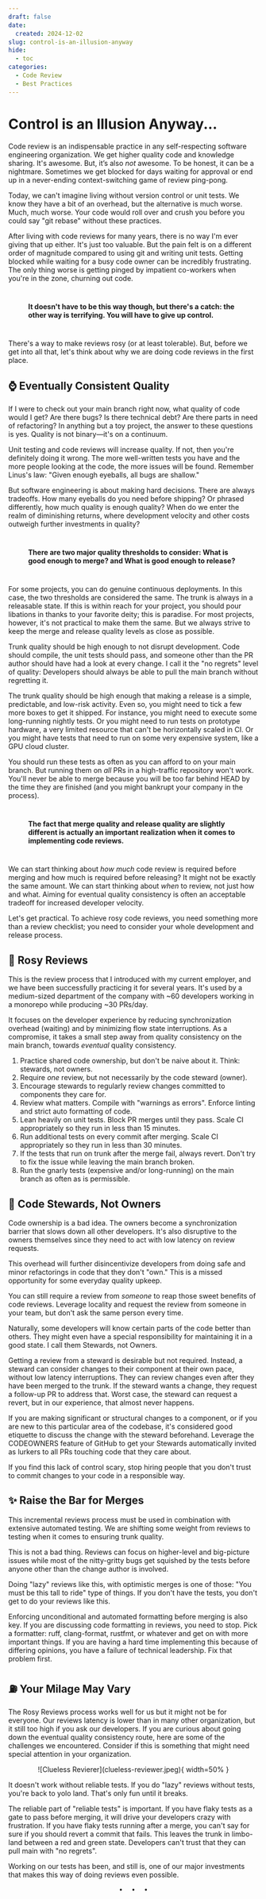 ```yaml
---
draft: false
date:
  created: 2024-12-02
slug: control-is-an-illusion-anyway
hide:
  - toc
categories:
  - Code Review
  - Best Practices
---
```


# Control is an Illusion Anyway...

Code review is an indispensable practice in any self-respecting software engineering organization. We get higher quality code and knowledge sharing. It's awesome. But, it’s also *not* awesome. To be honest, it can be a nightmare. Sometimes we get blocked for days waiting for approval or end up in a never-ending context-switching game of review ping-pong.

<!-- more -->

Today, we can't imagine living without version control or unit tests. We know they have a bit of an overhead, but the alternative is much worse. Much, much worse. Your code would roll over and crush you before you could say "git rebase" without these practices.

After living with code reviews for many years, there is no way I'm ever giving that up either. It's just too valuable. But the pain felt is on a different order of magnitude compared to using git and writing unit tests. Getting blocked while waiting for a busy code owner can be incredibly frustrating. The only thing worse is getting pinged by impatient co-workers when you're in the zone, churning out code.

#### <p style="margin: 30pt">It doesn't have to be this way though, but there's a catch: the other way is terrifying. You will have to give up control.</p>

There's a way to make reviews rosy (or at least tolerable). But, before we get into all that, let's think about why we are doing code reviews in the first place.

## :watch: Eventually Consistent Quality

If I were to check out your main branch right now, what quality of code would I get? Are there bugs? Is there technical debt? Are there parts in need of refactoring? In anything but a toy project, the answer to these questions is yes. Quality is not binary—it's on a continuum.

Unit testing and code reviews will increase quality. If not, then you're definitely doing it wrong. The more well-written tests you have and the more people looking at the code, the more issues will be found. Remember Linus's law: "Given enough eyeballs, all bugs are shallow."

But software engineering is about making hard decisions. There are always tradeoffs. How many eyeballs do you need before shipping? Or phrased differently, how much quality is enough quality? When do we enter the realm of diminishing returns, where development velocity and other costs outweigh further investments in quality?

#### <p style="margin: 30pt">There are two major quality thresholds to consider: What is good enough to merge? and What is good enough to release?</p>

For some projects, you can do genuine continuous deployments. In this case, the two thresholds are considered the same. The trunk is always in a releasable state. If this is within reach for your project, you should pour libations in thanks to your favorite deity; this is paradise. For most projects, however, it's not practical to make them the same. But we always strive to keep the merge and release quality levels as close as possible.

Trunk quality should be high enough to not disrupt development. Code should compile, the unit tests should pass, and someone other than the PR author should have had a look at every change. I call it the "no regrets" level of quality: Developers should always be able to pull the main branch without regretting it.

The trunk quality should be high enough that making a release is a simple, predictable, and low-risk activity. Even so, you might need to tick a few more boxes to get it shipped. For instance, you might need to execute some long-running nightly tests. Or you might need to run tests on prototype hardware, a very limited resource that can't be horizontally scaled in CI. Or you might have tests that need to run on some very expensive system, like a GPU cloud cluster.

You should run these tests as often as you can afford to on your main branch. But running them on *all* PRs in a high-traffic repository won't work. You'll never be able to merge because you will be too far behind HEAD by the time they are finished (and you might bankrupt your company in the process).

#### <p style="margin: 30pt">The fact that merge quality and release quality are slightly different is actually an important realization when it comes to implementing code reviews.</p>

We can start thinking about *how much* code review is required before merging and how much is required before releasing? It might not be exactly the same amount. We can start thinking about *when* to review, not just how and what. Aiming for eventual quality consistency is often an acceptable tradeoff for increased developer velocity.

Let's get practical. To achieve rosy code reviews, you need something more than a review checklist; you need to consider your whole development and release process.

## :rose: Rosy Reviews

This is the review process that I introduced with my current employer, and we have been successfully practicing it for several years. It's used by a medium-sized department of the company with ~60 developers working in a monorepo while producing ~30 PRs/day.

It focuses on the developer experience by reducing synchronization overhead (waiting) and by minimizing flow state interruptions. As a compromise, it takes a small step away from quality consistency on the main branch, towards *eventual* quality consistency.

1. Practice shared code ownership, but don't be naive about it. Think: stewards, not owners.
2. Require *one* review, but not necessarily by the code steward (owner).
3. Encourage stewards to regularly review changes committed to components they care for.
4. Review what matters. Compile with "warnings as errors". Enforce linting and strict auto formatting of code.
5. Lean heavily on unit tests. Block PR merges until they pass. Scale CI appropriately so they run in less than 15 minutes.
6. Run additional tests on every commit after merging. Scale CI appropriately so they run in less than 30 minutes.
7. If the tests that run on trunk after the merge fail, always revert. Don't try to fix the issue while leaving the main branch broken.
8. Run the gnarly tests (expensive and/or long-running) on the main branch as often as is permissible.

## 🧙 Code Stewards, Not Owners

Code ownership is a bad idea. The owners become a synchronization barrier that slows down all other developers. It's also disruptive to the owners themselves since they need to act with low latency on review requests.

This overhead will further disincentivize developers from doing safe and minor refactorings in code that they don't "own." This is a missed opportunity for some everyday quality upkeep.

You can still require a review from *someone* to reap those sweet benefits of code reviews. Leverage locality and request the review from someone in your team, but don't ask the same person every time.

Naturally, some developers will know certain parts of the code better than others. They might even have a special responsibility for maintaining it in a good state. I call them Stewards, not Owners.

Getting a review from a steward is desirable but not required. Instead, a steward can consider changes to their component at their own pace, without low latency interruptions. They can review changes even after they have been merged to the trunk. If the steward wants a change, they request a follow-up PR to address that. Worst case, the steward can request a revert, but in our experience, that almost never happens.

If you are making significant or structural changes to a component, or if you are new to this particular area of the codebase, it's considered good etiquette to discuss the change with the steward beforehand. Leverage the CODEOWNERS feature of GitHub to get your Stewards automatically invited as lurkers to all PRs touching code that they care about.

If you find this lack of control scary, stop hiring people that you don't trust to commit changes to your code in a responsible way.

## :sparkles: Raise the Bar for Merges

This incremental reviews process must be used in combination with extensive automated testing. We are shifting some weight from reviews to testing when it comes to ensuring trunk quality.

This is not a bad thing. Reviews can focus on higher-level and big-picture issues while most of the nitty-gritty bugs get squished by the tests before anyone other than the change author is involved.

Doing "lazy" reviews like this, with optimistic merges is one of those: "You must be this tall to ride" type of things. If you don't have the tests, you don't get to do your reviews like this.

Enforcing unconditional and automated formatting before merging is also key. If you are discussing code formatting in reviews, you need to stop. Pick a formatter: ruff, clang-format, rustfmt, or whatever and get on with more important things. If you are having a hard time implementing this because of differing opinions, you have a failure of technical leadership. Fix that problem first.

## ⛽ Your Milage May Vary

The Rosy Reviews process works well for us but it might not be for everyone. Our reviews latency is lower than in many other organization, but it still too high if you ask our developers. If you are curious about going down the eventual quality consistency route, here are some of the challenges we encountered. Consider if this is something that might need special attention in your organization.

<center>![Clueless Revierer](clueless-reviewer.jpeg){ width=50% }</center>

It doesn't work without reliable tests. If you do "lazy" reviews without tests, you're back to yolo land. That's only fun until it breaks.

The reliable part of "reliable tests" is important. If you have flaky tests as a gate to pass before merging, it will drive your developers crazy with frustration. If you have flaky tests running after a merge, you can't say for sure if you should revert a commit that fails. This leaves the trunk in limbo-land between a red and green state. Developers can't trust that they can pull main with "no regrets".

Working on our tests has been, and still is, one of our major investments that makes this way of doing reviews even possible.

<pre><p style="text-align: center; margin-top: 0px; margin-bottom: 4pt;">•  •  •</p></pre>

